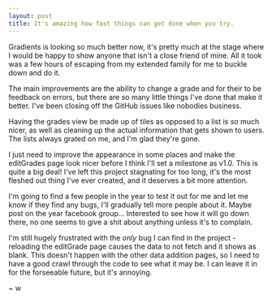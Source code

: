 ```yaml
---
layout: post
title: It's amazing how fast things can get done when you try.
---
```


Gradients is looking so much better now, it's pretty much at the stage where I would be happy to show anyone that isn't a close friend of mine.
All it took was a few hours of escaping from my extended family for me to buckle down and do it.

The main improvements are the ability to change a grade and for their to be feedback on errors, but there are so many little things I've done that make it better.
I've been closing off the GitHub issues like nobodies business. 

Having the grades view be made up of tiles as opposed to a list is *so* much nicer, as well as cleaning up the actual information that gets shown to users.
The lists always grated on me, and I'm glad they're gone.

I just need to improve the appearance in some places and make the editGrades page look nicer before I think I'll set a milestone as v1.0.
This is quite a big deal!
I've left this project stagnating for too long, it's the most fleshed out thing I've ever created, and it deserves a bit more attention.

I'm going to find a few people in the year to test it out for me and let me know if they find any bugs, I'll gradually tell more people about it.
Maybe post on the year facebook group... Interested to see how it will go down there, no one seems to give a shit about anything unless it's to complain.

I'm still hugely frustrated with the *only* bug I can find in the project - reloading the editGrade page causes the data to not fetch and it shows as blank.
This doesn't happen with the other data addition pages, so I need to have a good crawl through the code to see what it may be. 
I can leave it in for the forseeable future, but it's annoying.

~ w